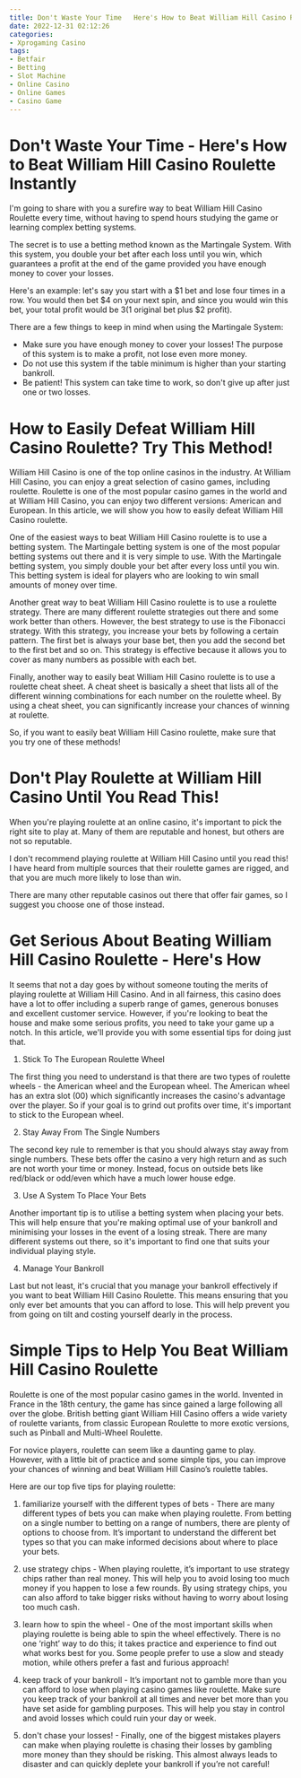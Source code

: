 ```yaml
---
title: Don't Waste Your Time   Here's How to Beat William Hill Casino Roulette Instantly 
date: 2022-12-31 02:12:26
categories:
- Xprogaming Casino
tags:
- Betfair
- Betting
- Slot Machine
- Online Casino
- Online Games
- Casino Game
---
```



#  Don't Waste Your Time - Here's How to Beat William Hill Casino Roulette Instantly 

I'm going to share with you a surefire way to beat William Hill Casino Roulette every time, without having to spend hours studying the game or learning complex betting systems.

The secret is to use a betting method known as the Martingale System. With this system, you double your bet after each loss until you win, which guarantees a profit at the end of the game provided you have enough money to cover your losses.

Here's an example: let's say you start with a $1 bet and lose four times in a row. You would then bet $4 on your next spin, and since you would win this bet, your total profit would be $3 ($1 original bet plus $2 profit).

There are a few things to keep in mind when using the Martingale System: 

- Make sure you have enough money to cover your losses! The purpose of this system is to make a profit, not lose even more money. 
- Do not use this system if the table minimum is higher than your starting bankroll. 
- Be patient! This system can take time to work, so don't give up after just one or two losses.

#  How to Easily Defeat William Hill Casino Roulette? Try This Method! 

William Hill Casino is one of the top online casinos in the industry. At William Hill Casino, you can enjoy a great selection of casino games, including roulette. Roulette is one of the most popular casino games in the world and at William Hill Casino, you can enjoy two different versions: American and European. In this article, we will show you how to easily defeat William Hill Casino roulette.

One of the easiest ways to beat William Hill Casino roulette is to use a betting system. The Martingale betting system is one of the most popular betting systems out there and it is very simple to use. With the Martingale betting system, you simply double your bet after every loss until you win. This betting system is ideal for players who are looking to win small amounts of money over time.

Another great way to beat William Hill Casino roulette is to use a roulette strategy. There are many different roulette strategies out there and some work better than others. However, the best strategy to use is the Fibonacci strategy. With this strategy, you increase your bets by following a certain pattern. The first bet is always your base bet, then you add the second bet to the first bet and so on. This strategy is effective because it allows you to cover as many numbers as possible with each bet.

Finally, another way to easily beat William Hill Casino roulette is to use a roulette cheat sheet. A cheat sheet is basically a sheet that lists all of the different winning combinations for each number on the roulette wheel. By using a cheat sheet, you can significantly increase your chances of winning at roulette.

So, if you want to easily beat William Hill Casino roulette, make sure that you try one of these methods!

#  Don't Play Roulette at William Hill Casino Until You Read This! 

When you're playing roulette at an online casino, it's important to pick the right site to play at. Many of them are reputable and honest, but others are not so reputable. 

I don't recommend playing roulette at William Hill Casino until you read this! I have heard from multiple sources that their roulette games are rigged, and that you are much more likely to lose than win. 

There are many other reputable casinos out there that offer fair games, so I suggest you choose one of those instead.

#  Get Serious About Beating William Hill Casino Roulette - Here's How 

It seems that not a day goes by without someone touting the merits of playing roulette at William Hill Casino. And in all fairness, this casino does have a lot to offer including a superb range of games, generous bonuses and excellent customer service. However, if you're looking to beat the house and make some serious profits, you need to take your game up a notch. In this article, we'll provide you with some essential tips for doing just that.

1) Stick To The European Roulette Wheel

The first thing you need to understand is that there are two types of roulette wheels - the American wheel and the European wheel. The American wheel has an extra slot (00) which significantly increases the casino's advantage over the player. So if your goal is to grind out profits over time, it's important to stick to the European wheel.

2) Stay Away From The Single Numbers

The second key rule to remember is that you should always stay away from single numbers. These bets offer the casino a very high return and as such are not worth your time or money. Instead, focus on outside bets like red/black or odd/even which have a much lower house edge.

3) Use A System To Place Your Bets 

Another important tip is to utilise a betting system when placing your bets. This will help ensure that you're making optimal use of your bankroll and minimising your losses in the event of a losing streak. There are many different systems out there, so it's important to find one that suits your individual playing style.

4) Manage Your Bankroll 

Last but not least, it's crucial that you manage your bankroll effectively if you want to beat William Hill Casino Roulette. This means ensuring that you only ever bet amounts that you can afford to lose. This will help prevent you from going on tilt and costing yourself dearly in the process.

#  Simple Tips to Help You Beat William Hill Casino Roulette

Roulette is one of the most popular casino games in the world. Invented in France in the 18th century, the game has since gained a large following all over the globe. British betting giant William Hill Casino offers a wide variety of roulette variants, from classic European Roulette to more exotic versions, such as Pinball and Multi-Wheel Roulette.

For novice players, roulette can seem like a daunting game to play. However, with a little bit of practice and some simple tips, you can improve your chances of winning and beat William Hill Casino’s roulette tables.

Here are our top five tips for playing roulette:

1) familiarize yourself with the different types of bets - There are many different types of bets you can make when playing roulette. From betting on a single number to betting on a range of numbers, there are plenty of options to choose from. It’s important to understand the different bet types so that you can make informed decisions about where to place your bets.

2) use strategy chips - When playing roulette, it’s important to use strategy chips rather than real money. This will help you to avoid losing too much money if you happen to lose a few rounds. By using strategy chips, you can also afford to take bigger risks without having to worry about losing too much cash.

3) learn how to spin the wheel - One of the most important skills when playing roulette is being able to spin the wheel effectively. There is no one ‘right’ way to do this; it takes practice and experience to find out what works best for you. Some people prefer to use a slow and steady motion, while others prefer a fast and furious approach!

4) keep track of your bankroll - It’s important not to gamble more than you can afford to lose when playing casino games like roulette. Make sure you keep track of your bankroll at all times and never bet more than you have set aside for gambling purposes. This will help you stay in control and avoid losses which could ruin your day or week.

5) don't chase your losses! - Finally, one of the biggest mistakes players can make when playing roulette is chasing their losses by gambling more money than they should be risking. This almost always leads to disaster and can quickly deplete your bankroll if you’re not careful!
